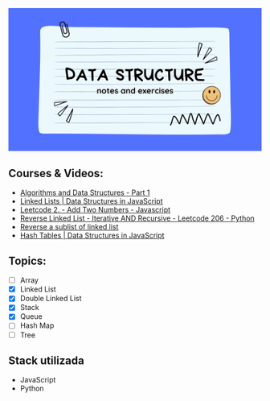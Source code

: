 ![src](https://raw.githubusercontent.com/NataliaFrancisca/github-readme-images/main/data-structure.png?token=GHSAT0AAAAAACCOGDKKD2EWROENPFOMCKRQZICFSMA)

## Courses & Videos:
- [Algorithms and Data Structures - Part 1](https://www.pluralsight.com/courses/algorithms-data-structures-part-one)
- [Linked Lists | Data Structures in JavaScript](https://www.youtube.com/watch?v=ChWWEncl76Y)
- [Leetcode 2. - Add Two Numbers - Javascript](https://www.youtube.com/watch?v=zSwAnsQp09k)
- [Reverse Linked List - Iterative AND Recursive - Leetcode 206 - Python](https://www.youtube.com/watch?v=G0_I-ZF0S38&t=373s)
- [Reverse a sublist of linked list](https://www.geeksforgeeks.org/reverse-sublist-linked-list/)
- [Hash Tables | Data Structures in JavaScript](https://www.youtube.com/watch?v=QuFPIZj55hU&list=PLu_sD_1ixKmhufvEeg2cCq4Wah7t3f91d&index=4)
  
## Topics:
- [ ] Array
- [X] Linked List
- [X] Double Linked List
- [X] Stack
- [X] Queue
- [ ] Hash Map
- [ ] Tree

## Stack utilizada
- JavaScript
- Python

